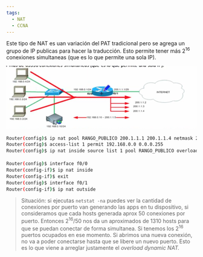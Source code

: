```yaml
---
tags:
  - NAT
  - CCNA
---
```


Este tipo de NAT es uan variación del PAT tradicional pero se agrega un grupo de IP publicas para hacer la traducción. Esto permite tener más $2^{16}$ conexiones simultaneas (que es lo que permite una sola IP).

![](../_anexos_/Screenshot%20from%202023-12-31%2018-36-22.png)

``` bash
Router(config)$ ip nat pool RANGO_PUBLICO 200.1.1.1 200.1.1.4 netmask 255.255.255.248
Router(config)$ access-list 1 permit 192.168.0.0 0.0.0.255
Router(config)$ ip nat inside source list 1 pool RANGO_PUBLICO overload # Esta es la unica linea diferencial con NAT dinamico

Router(config)$ interface f0/0
Router(config-if)$ ip nat inside
Router(config-if)$ exit
Router(config)$ interface f0/1
Router(config-if)$ ip nat outside 
```

> Situación: si ejecutas `netstat -na` puedes ver la cantidad de conexiones por puerto van generando las apps en tu dispositivo, si consideramos que cada hosts generada aprox 50 conexiones por puerto. Entonces $2^{16}/50$ nos da un aproximados de 1310 hosts para que se puedan conectar de forma simultanea. 
> Si tenemos los $2^{16}$ puertos ocupados en ese momento. Si abrimos una nueva conexión, no va a poder conectarse hasta que se libere un nuevo puerto.
> Esto es lo que viene a arreglar justamente el _overload dynamic NAT._